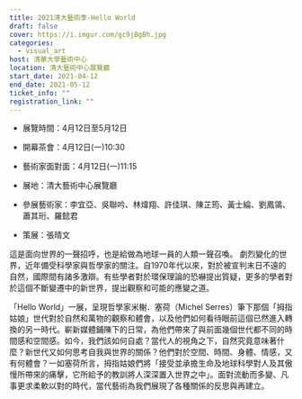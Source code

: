 ```yaml
---
title: 2021清大藝術季-Hello World
draft: false
cover: https://i.imgur.com/gc9jBgBh.jpg
categories:
  - visual_art
host: 清華大學藝術中心
location: 清大藝術中心展覽廳
start_date: 2021-04-12
end_date: 2021-05-12
ticket_info: ""
registration_link: ""
---
```


- 展覽時間：4月12日至5月12日
- 開幕茶會：4月12日(一)10:30
- 藝術家面對面：4月12日(一)11:15
- 展地：清大藝術中心展覽廳

- 參展藝術家：李宜亞、吳聯吟、林煒翔、許佳琪、陳芷筠、黃士綸、劉鳳鴒、蕭其珩、羅懿君
- 策展：張晴文


這是面向世界的一聲招呼，也是給做為地球一員的人類一聲召喚。
劇烈變化的世界，近年備受科學家與哲學家的關注。自1970年代以來，對於被宣判末日不遠的自然，國際間有諸多激辯。有些學者對於環保理論的恐嚇提出質疑，更多的學者對於這個不斷變遷中的新世界，提出觀察和可能的應變之道。

「Hello World」一展，呈現哲學家米榭．塞荷（Michel Serres）筆下那個「拇指姑娘」世代對於自然和萬物的觀察和體會，以及他們如何看待眼前這個已然進入轉換的另一時代。嶄新媒體鋪陳下的日常，為他們帶來了與前面幾個世代都不同的時間感和空間感。如今，我們該如何自處？當代人的視角之下，自然究竟意味著什麼？新世代又如何思考自我與世界的關係？他們對於空間、時間、身體、情感，又有何體會？一如塞荷所言，拇指姑娘們將「接受並承擔生命及地球科學對人及其傲慢所帶來的痛擊，它所給予的教訓將人深深置入世界之中」。面對流動而多變、凡事更求柔軟以對的時代，當代藝術為我們展現了各種關係的反思與再建立。
